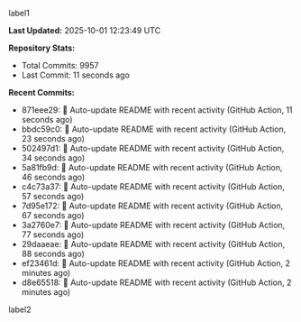 
label1 
<!-- ACTIVITY_START -->
**Last Updated:** 2025-10-01 12:23:49 UTC

**Repository Stats:**
- Total Commits: 9957
- Last Commit: 11 seconds ago

**Recent Commits:**
- 871eee29: 🤖 Auto-update README with recent activity (GitHub Action, 11 seconds ago)
- bbdc59c0: 🤖 Auto-update README with recent activity (GitHub Action, 23 seconds ago)
- 502497d1: 🤖 Auto-update README with recent activity (GitHub Action, 34 seconds ago)
- 5a81fb9d: 🤖 Auto-update README with recent activity (GitHub Action, 46 seconds ago)
- c4c73a37: 🤖 Auto-update README with recent activity (GitHub Action, 57 seconds ago)
- 7d95e172: 🤖 Auto-update README with recent activity (GitHub Action, 67 seconds ago)
- 3a2760e7: 🤖 Auto-update README with recent activity (GitHub Action, 77 seconds ago)
- 29daaeae: 🤖 Auto-update README with recent activity (GitHub Action, 88 seconds ago)
- ef23461d: 🤖 Auto-update README with recent activity (GitHub Action, 2 minutes ago)
- d8e65518: 🤖 Auto-update README with recent activity (GitHub Action, 2 minutes ago)
<!-- ACTIVITY_END -->

label2
